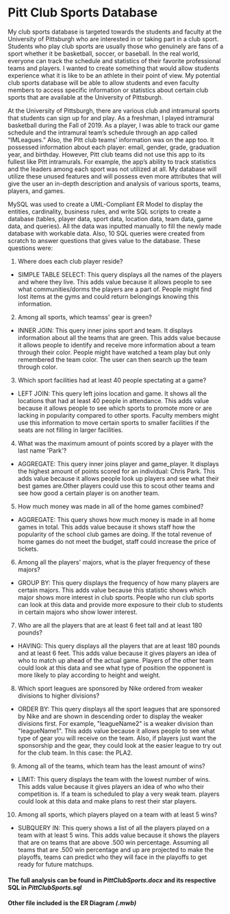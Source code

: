 # Pitt Club Sports Database
 
My club sports database is targeted towards the students and faculty at the University of Pittsburgh who are interested in or taking part in a club sport. Students who play club sports are usually those who genuinely are fans of a sport whether it be basketball, soccer, or baseball. In the real world, everyone can track the schedule and statistics of their favorite professional teams and players. I wanted to create something that would allow students experience what it is like to be an athlete in their point of view. My potential club sports database will be able to allow students and even faculty members to access specific information or statistics about certain club sports that are available at the University of Pittsburgh.

At the University of Pittsburgh, there are various club and intramural sports that students can sign up for and play. As a freshman, I played intramural basketball during the Fall of 2019. As a player, I was able to track our game schedule and the intramural team’s schedule through an app called “IMLeagues.” Also, the Pitt club teams’ information was on the app too. It possessed information about each player: email, gender, grade, graduation year, and birthday. However, Pitt club teams did not use this app to its fullest like Pitt intramurals. For example, the app’s ability to track statistics and the leaders among each sport was not utilized at all. My database will utilize these unused features and will possess even more attributes that will give the user an in-depth description and analysis of various sports, teams, players, and games.

MySQL was used to create a UML-Compliant ER Model to display the entities, cardinality, business rules, and write SQL scripts to create a database (tables, player data, sport data, location data, team data, game data, and queries). All the data was inputted manually to fill the newly made database with workable data. Also, 10 SQL queries were created from scratch to answer questions that gives value to the database.
These questions were:
1. Where does each club player reside? 
- SIMPLE TABLE SELECT: This query displays all the names of the players and where they live. 
This adds value because it allows people to see what communities/dorms the players are a part of. 
People might find lost items at the gyms and could return belongings knowing this information.

2. Among all sports, which teamss' gear is green?
- INNER JOIN: This query inner joins sport and team. It displays information about all the teams that are green. This adds value because it allows people to identify and receive more information about a team through their color. People might have watched a team play but only remembered the team color. The user can then search up the team through color.

3. Which sport facilities had at least 40 people spectating at a game?
- LEFT JOIN: This query left joins location and game. It shows all the locations that had at least 40 people in attendance. This adds value because it allows people to see which sports to promote more or are lacking in popularity compared to other sports. Faculty members might use this information to move certain sports to smaller facilities if the seats are not filling in larger facilities.

4. What was the maximum amount of points scored by a player with the last name 'Park'?
- AGGREGATE: This query inner joins player and game_player. It displays the highest amount of points scored for an individual: Chris Park. This adds value because it allows people look up players and see what their best games are.Other players could use this to scout other teams and see how good a certain player is on another team.

5. How much money was made in all of the home games combined?
- AGGREGATE: This query shows how much money is made in all home games in total. This adds value because it shows staff how the popularity of the school club games are doing. If the total revenue of home games do not meet the budget, staff could increase the price of tickets.

6. Among all the players' majors, what is the player frequency of these majors?
- GROUP BY: This query displays the frequency of how many players are certain majors. This adds value because this statistic shows which major shows more interest in club sports. People who run club sports can look at this data and provide more exposure to their club to students in certain majors who show lower interest.

7. Who are all the players that are at least 6 feet tall and at least 180 pounds?
- HAVING: This query displays all the players that are at least 180 pounds and at least 6 feet. This adds value because it gives players an idea of who to match up ahead of the actual game. Players of the other team could look at this data and see what type of position the opponent is more likely to play according to height and weight.

8. Which sport leagues are sponsored by Nike ordered from weaker divisions to higher divisions?
- ORDER BY: This query displays all the sport leagues that are sponsored by Nike and are shown in descending order to display the weaker divisions first. For example, "leagueName2" is a weaker division than "leagueName1". This adds value because it allows people to see what type of gear you will receive on the team. Also, if players just want the sponsorship and the gear, they could look at the easier league to try out for the club team. In this case: the PLA2.

9. Among all of the teams, which team has the least amount of wins?
- LIMIT: This query displays the team with the lowest number of wins. This adds value because it gives players an idea of who who their competition is. If a team is scheduled to play a very weak team. players could look at this data and make plans to rest their star players.

10. Among all sports, which players played on a team with at least 5 wins?
- SUBQUERY IN: This query shows a list of all the players played on a team with at least 5 wins. This adds value because it shows the players that are on teams that are above .500 win percentage. Assuming all teams that are .500 win percentage and up are projected to make the playoffs, teams can predict who they will face in the playoffs to get ready for future matchups.

#### The full analysis can be found in _PittClubSports.docx_ and its respective SQL in _PittClubSports.sql_
#### Other file included is the ER Diagram _(.mwb)_
